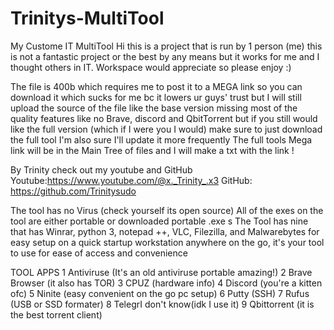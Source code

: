 # Trinitys-MultiTool
My Custome IT MultiTool
Hi this is a project that is run by 1 person (me) this is not a fantastic project or the best by any means but it works for me and I thought others in IT.
Workspace would appreciate so please enjoy :) 


The file is 400b which requires me to post it to a MEGA link so you can
download it which sucks for me bc it lowers ur guys' trust but I will still upload
the source of the file like the base version missing most of the quality features
like no Brave, discord and QbitTorrent but if you still would like the full version (which if I were you I would) make
sure to just download the full tool I'm also sure I'll update it more frequently
The full tools Mega link will be in the Main Tree of files and I  will make a txt with the link !

By Trinity check out my youtube and GitHub
Youtube:https://www.youtube.com/@x._Trinity_.x3
GitHub: https://github.com/Trinitysudo


The tool has no Virus (check yourself its open source) 
All of the exes on the tool are either portable or downloaded portable .exe s 
The Tool has nine that has Winrar, python 3, notepad ++, VLC, Filezilla, and Malwarebytes
for easy setup on a quick startup workstation anywhere on the go, it's your tool to use for ease of access and convenience


TOOL APPS
1 Antiviruse (It's an old antiviruse portable amazing!)
2 Brave Browser (it also has TOR)
3 CPUZ (hardware info)
4 Discord (you're a kitten ofc)
5 Ninite (easy convenient on the go pc setup)
6 Putty (SSH)
7 Rufus (USB or SSD formater)
8 TelegrI don't know(idk I use it)
9 Qbittorrent (it is the best torrent client)



 

